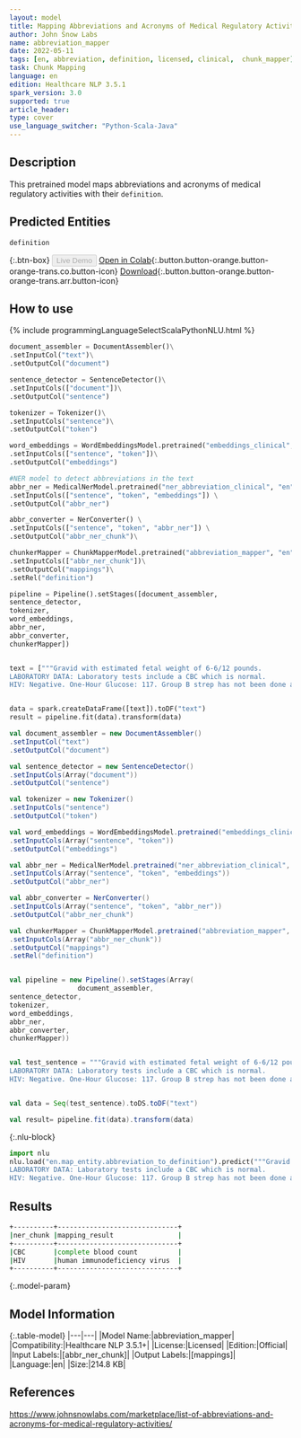 ```yaml
---
layout: model
title: Mapping Abbreviations and Acronyms of Medical Regulatory Activities with Their Definitions
author: John Snow Labs
name: abbreviation_mapper
date: 2022-05-11
tags: [en, abbreviation, definition, licensed, clinical,  chunk_mapper]
task: Chunk Mapping
language: en
edition: Healthcare NLP 3.5.1
spark_version: 3.0
supported: true
article_header:
type: cover
use_language_switcher: "Python-Scala-Java"
---
```



## Description


This pretrained model maps abbreviations and acronyms of medical regulatory activities with their `definition`.


## Predicted Entities


`definition`


{:.btn-box}
<button class="button button-orange" disabled>Live Demo</button>
[Open in Colab](https://colab.research.google.com/github/JohnSnowLabs/spark-nlp-workshop/blob/master/tutorials/Certification_Trainings/Healthcare/26.Chunk_Mapping.ipynb){:.button.button-orange.button-orange-trans.co.button-icon}
[Download](https://s3.amazonaws.com/auxdata.johnsnowlabs.com/clinical/models/abbreviation_mapper_en_3.5.1_3.0_1652307379928.zip){:.button.button-orange.button-orange-trans.arr.button-icon}


## How to use


<div class="tabs-box" markdown="1">
{% include programmingLanguageSelectScalaPythonNLU.html %}

```python
document_assembler = DocumentAssembler()\
.setInputCol("text")\
.setOutputCol("document")

sentence_detector = SentenceDetector()\
.setInputCols(["document"])\
.setOutputCol("sentence")

tokenizer = Tokenizer()\
.setInputCols("sentence")\
.setOutputCol("token")

word_embeddings = WordEmbeddingsModel.pretrained("embeddings_clinical", "en", "clinical/models")\
.setInputCols(["sentence", "token"])\
.setOutputCol("embeddings")

#NER model to detect abbreviations in the text
abbr_ner = MedicalNerModel.pretrained("ner_abbreviation_clinical", "en", "clinical/models") \
.setInputCols(["sentence", "token", "embeddings"]) \
.setOutputCol("abbr_ner")

abbr_converter = NerConverter() \
.setInputCols(["sentence", "token", "abbr_ner"]) \
.setOutputCol("abbr_ner_chunk")\

chunkerMapper = ChunkMapperModel.pretrained("abbreviation_mapper", "en", "clinical/models")\
.setInputCols(["abbr_ner_chunk"])\
.setOutputCol("mappings")\
.setRel("definition") 

pipeline = Pipeline().setStages([document_assembler,
sentence_detector,
tokenizer, 
word_embeddings,
abbr_ner, 
abbr_converter, 
chunkerMapper])


text = ["""Gravid with estimated fetal weight of 6-6/12 pounds.
LABORATORY DATA: Laboratory tests include a CBC which is normal. 
HIV: Negative. One-Hour Glucose: 117. Group B strep has not been done as yet."""]


data = spark.createDataFrame([text]).toDF("text")
result = pipeline.fit(data).transform(data)
```
```scala
val document_assembler = new DocumentAssembler()
.setInputCol("text")
.setOutputCol("document")

val sentence_detector = new SentenceDetector()
.setInputCols(Array("document"))
.setOutputCol("sentence")

val tokenizer = new Tokenizer()
.setInputCols("sentence")
.setOutputCol("token")

val word_embeddings = WordEmbeddingsModel.pretrained("embeddings_clinical", "en", "clinical/models")
.setInputCols(Array("sentence", "token"))
.setOutputCol("embeddings")

val abbr_ner = MedicalNerModel.pretrained("ner_abbreviation_clinical", "en", "clinical/models") 
.setInputCols(Array("sentence", "token", "embeddings")) 
.setOutputCol("abbr_ner")

val abbr_converter = NerConverter() 
.setInputCols(Array("sentence", "token", "abbr_ner")) 
.setOutputCol("abbr_ner_chunk")

val chunkerMapper = ChunkMapperModel.pretrained("abbreviation_mapper", "en", "clinical/models")
.setInputCols(Array("abbr_ner_chunk"))
.setOutputCol("mappings")
.setRel("definition") 


val pipeline = new Pipeline().setStages(Array(
				 document_assembler,
sentence_detector,
tokenizer, 
word_embeddings,
abbr_ner, 
abbr_converter, 
chunkerMapper))


val test_sentence = """Gravid with estimated fetal weight of 6-6/12 pounds.
LABORATORY DATA: Laboratory tests include a CBC which is normal. 
HIV: Negative. One-Hour Glucose: 117. Group B strep has not been done as yet.""" 


val data = Seq(test_sentence).toDS.toDF("text")

val result= pipeline.fit(data).transform(data)
```


{:.nlu-block}
```python
import nlu
nlu.load("en.map_entity.abbreviation_to_definition").predict("""Gravid with estimated fetal weight of 6-6/12 pounds.
LABORATORY DATA: Laboratory tests include a CBC which is normal. 
HIV: Negative. One-Hour Glucose: 117. Group B strep has not been done as yet.""")
```

</div>


## Results


```bash
+----------+------------------------------+
|ner_chunk |mapping_result                |
+----------+------------------------------+
|CBC       |complete blood count          |
|HIV       |human immunodeficiency virus  |
+----------+------------------------------+
```


{:.model-param}
## Model Information


{:.table-model}
|---|---|
|Model Name:|abbreviation_mapper|
|Compatibility:|Healthcare NLP 3.5.1+|
|License:|Licensed|
|Edition:|Official|
|Input Labels:|[abbr_ner_chunk]|
|Output Labels:|[mappings]|
|Language:|en|
|Size:|214.8 KB|


## References


https://www.johnsnowlabs.com/marketplace/list-of-abbreviations-and-acronyms-for-medical-regulatory-activities/
<!--stackedit_data:
eyJoaXN0b3J5IjpbMjQ1NDQzNTkzLDExNjYwOTI0NThdfQ==
-->
